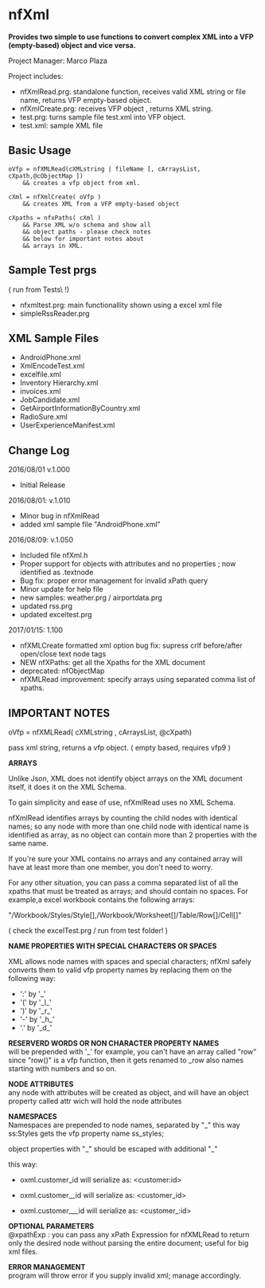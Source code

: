 # nfXml

**Provides two simple to use functions to convert complex XML into a VFP (empty-based) object and vice versa.**

Project Manager: Marco Plaza

Project includes:
* nfXmlRead.prg: standalone function, receives valid XML string or file name, returns VFP empty-based object.
* nfXmlCreate.prg: receives VFP object , returns XML string.
* test.prg: turns sample file test.xml into VFP object.
* test.xml: sample XML file

## Basic Usage

    oVfp = nfXMLRead(cXMLstring | fileName [, cArraysList, cXpath,@cObjectMap ])
        && creates a vfp object from xml.
 
    cXml = nfXmlCreate( oVfp )
        && creates XML from a VFP empty-based object

    cXpaths = nfxPaths( cXml )
        && Parse XML w/o schema and show all
        && object paths - please check notes
        && below for important notes about
        && arrays in XML.


## Sample Test prgs
( run from Tests\ !)
* nfxmltest.prg: main functionallity shown using a excel xml file
* simpleRssReader.prg

## XML Sample Files
* AndroidPhone.xml
* XmlEncodeTest.xml
* excelfile.xml
* Inventory Hierarchy.xml
* invoices.xml
* JobCandidate.xml
* GetAirportInformationByCountry.xml
* RadioSure.xml
* UserExperienceManifest.xml

## Change Log
2016/08/01 v.1.000  
* Initial Release

2016/08/01: v.1.010  
* Minor bug in nfXmlRead 
* added xml sample file "AndroidPhone.xml"

2016/08/09: v.1.050  
* Included file nfXml.h
* Proper support for objects with attributes and no properties ; now identified as <objectName>.textnode
* Bug fix: proper error management for invalid xPath query
* Minor update for help file
* new samples: weather.prg / airportdata.prg
* updated rss.prg
* updated exceltest.prg

2017/01/15: 1.100  
* nfXMLCreate formatted xml option bug fix: supress crlf before/after open/close text node tags
* NEW nfXPaths: get all the Xpaths for the XML document
* deprecated: nfObjectMap
* nfXMLRead improvement: specify arrays using separated comma list of xpaths.

## IMPORTANT NOTES

oVfp = nfXMLRead( cXMLstring , cArraysList, @cXpath)

pass xml string, returns a vfp object. ( empty based, requires vfp9 )

**ARRAYS**  

Unlike Json, XML does not identify object arrays on the XML document itself, it does it on the XML Schema.

To gain simplicity and ease of use, nfXmlRead uses no XML Schema.

nfXmlRead identifies arrays by counting the child nodes with identical names; so any node with more than one child node with identical name is identified as array, as no object can contain more than 2 properties with the same name.

If you're sure your XML contains no arrays and any contained array will have at least more than one member, you don't need to worry.

For any other situation, you can pass a comma separated list of all the xpaths that must be treated as arrays; and should contain no spaces. For example,a excel workbook contains the following arrays:

"/Workbook/Styles/Style[],/Workbook/Worksheet[]/Table/Row[]/Cell[]"

( check the excelTest.prg / run from test folder! )

**NAME PROPERTIES WITH SPECIAL CHARACTERS OR SPACES**  

XML allows node names with spaces and special characters; nfXml safely converts them to valid vfp property names by replacing them on the following way:
* ':' by '\_'
* '(' by '\_l\_'
* ')' by '\_r\_'
* '-' by '\_h\_'
* '.' by '\_d\_'

**RESERVERD WORDS OR NON CHARACTER PROPERTY NAMES**  
will be prepended with '\_'
for example, you can't have an array called "row" since "row()" is a vfp function, then it gets renamed to _row also names starting with numbers and so on.

**NODE ATTRIBUTES**  
any node with attributes will be created as object, and will have an object property called attr wich will hold the node attributes

**NAMESPACES**  
Namespaces are prepended to node names, separated by "\_"
this way ss:Styles gets the vfp property name ss\_styles;

object properties with "\_" should be escaped with additional "\_" 

this way:

- oxml.customer\_id will serialize as: &lt;customer:id&gt;

- oxml.customer\_\_id will serialize as: &lt;customer\_id&gt;

- oxml.customer\_\_\_id will serialize as: &lt;customer\_:id&gt;

**OPTIONAL PARAMETERS**  
@xpathExp : you can pass any xPath Expression for nfXMLRead to return only
the desired node without parsing the entire document; useful for big xml files.


**ERROR MANAGEMENT**  
program will throw error if you supply invalid xml; manage accordingly.